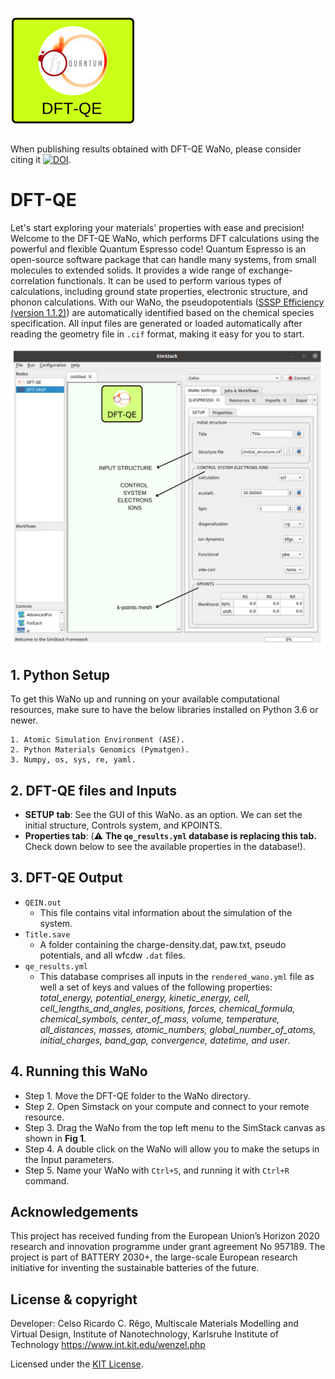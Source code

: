 ![DFT-QE WaNo logo](https://raw.githubusercontent.com/KIT-Workflows/DFT-QE/main/dft_qe_logo.png)

When publishing results obtained with DFT-QE WaNo, please consider citing it [![DOI](https://zenodo.org/badge/455123696.svg)](https://zenodo.org/badge/latestdoi/455123696).

# DFT-QE

Let's start exploring your materials' properties with ease and precision! Welcome to the DFT-QE WaNo, which performs DFT calculations using the powerful and flexible Quantum Espresso code! Quantum Espresso is an open-source software package that can handle many systems, from small molecules to extended solids. It provides a wide range of exchange-correlation functionals. It can be used to perform various types of calculations, including ground state properties, electronic structure, and phonon calculations. With our WaNo, the pseudopotentials ([SSSP Efficiency (version 1.1.2)](https://www.materialscloud.org/discover/sssp/table/efficiency)) are automatically identified based on the chemical species specification. All input files are generated or loaded automatically after reading the geometry file in ```.cif``` format, making it easy for you to start.

<img src="https://raw.githubusercontent.com/KIT-Workflows/DFT-QE/main/GUI_DFT-QE.png" alt="DFT-QE WaNo GUI" width="900"/>

## 1. Python Setup
To get this WaNo up and running on your available computational resources, make sure to have the below libraries installed on Python 3.6 or newer.

```
1. Atomic Simulation Environment (ASE).
2. Python Materials Genomics (Pymatgen).
3. Numpy, os, sys, re, yaml. 
```

## 2. DFT-QE files and Inputs
- **SETUP tab**: See the GUI of this WaNo. as an option. We can set the initial structure, Controls system, and KPOINTS.
- **Properties tab**: (:warning: **The `qe_results.yml` database is replacing this tab.** Check down below to see the available properties in the database!).

## 3. DFT-QE Output
- `QEIN.out`    
    - This file contains vital information about the simulation of the system.
- `Title.save`  
    - A folder containing the charge-density.dat, paw.txt, pseudo potentials, and all wfcdw ```.dat``` files.
- `qe_results.yml`
    - This database comprises all inputs in the `rendered_wano.yml` file as well a set of keys and values of the following properties: _total_energy, potential_energy, kinetic_energy, cell, cell_lengths_and_angles, positions, forces, chemical_formula, chemical_symbols, center_of_mass, volume, temperature, all_distances, masses, atomic_numbers, global_number_of_atoms, initial_charges, band_gap, convergence, datetime, and user_.  

## 4. Running this WaNo

- Step 1. Move the DFT-QE folder to the WaNo directory. 
- Step 2. Open Simstack on your compute and connect to your remote resource.
- Step 3. Drag the WaNo from the top left menu to the SimStack canvas as shown in **Fig 1**.
- Step 4. A double click on the WaNo will allow you to make the setups in the Input parameters.
- Step 5. Name your WaNo with `Ctrl+S`, and running it with `Ctrl+R` command.

## Acknowledgements
This project has received funding from the European Union’s Horizon 2020 research and innovation programme under grant agreement No 957189. The project is part of BATTERY 2030+, the large-scale European research initiative for inventing the sustainable batteries of the future.

## License & copyright
  Developer: Celso Ricardo C. Rêgo, 
  Multiscale Materials Modelling and Virtual Design,
  Institute of Nanotechnology, Karlsruhe Institute of Technology
  https://www.int.kit.edu/wenzel.php

Licensed under the [KIT License](LICENSE).
